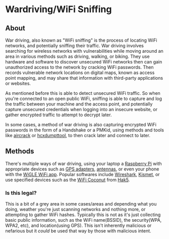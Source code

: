 # Wardriving/WiFi Sniffing

## About

War driving, also known as "WiFi sniffing" is the process of locating WiFi networks, and potentially sniffing their traffic. War driving involves searching for wireless networks with vulnerabilities while moving around an area in various methods such as driving, walking, or biking. They use hardware and software to discover unsecured WiFi networks then can gain unauthorized access to the network by cracking WiFi passwords. Then records vulnerable network locations on digital maps, known as access point mapping, and may share that information with third-party applications or websites.&#x20;

As mentioned before this is able to detect unsecured WiFi traffic. So when you're connected to an open public WiFi, sniffing is able to capture and log the traffic between your machine and the access point, and potentially capture unsecured credentials when logging into an insecure website, or gather encrypted traffic to attempt to decrypt later.

In some cases, a method of war driving is also capturing encrypted WiFi passwords in the form of a Handshake or a PMKid, using methods and tools like [aircrack](../../attack-and-defense/wireless/aircrack-ng.md) or [hcxdumpttool](../../attack-and-defense/wireless/hcxdumptool.md), to then crack later and connect to later.

## Methods

There's multiple ways of war driving, using your laptop a [Raspberry Pi](https://www.raspberrypi.com/) with appropriate devices such as [GPS adapters](https://www.amazon.com/gp/product/B01EROIUEW/ref=ppx\_yo\_dt\_b\_search\_asin\_title?ie=UTF8\&psc=1), [antennas](https://www.amazon.com/gp/product/B08SJBV1N3/ref=ppx\_yo\_dt\_b\_search\_asin\_title?ie=UTF8\&psc=1), or even your phone with the [WiGLE WiFi app](https://play.google.com/store/apps/details?id=net.wigle.wigleandroid\&utm\_source=global\_co\&utm\_medium=prtnr\&utm\_content=Mar2515\&utm\_campaign=PartBadge\&pcampaignid=MKT-AC-global-none-all-co-pr-py-PartBadges-Oct1515-1). Popular softwares include [Wireshark](../wireshark.md), [Kismet](../../attack-and-defense/wireless/kismet.md), or use specified devices such as the [WiFi Coconut](https://hakshop.com/products/wifi-coconut) from [Hak5](https://hak5.org/pages/about).

### Is this legal?

This is a bit of a grey area in some cases/areas and depending what you doing, weather you're just scanning networks and nothing more, or attempting to gather WiFi hashes. Typically this is not as it's just collecting basic public information, such as the WiFi name(BSSID), the security(WPA, WPA2, etc), and location(using GPS). This isn't inherently malicious or nefarious but it _could_ be used that way by those with malicious intent.
